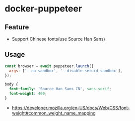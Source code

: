 # docker-puppeteer

## Feature
- Support Chinese fonts(use Source Han Sans)

## Usage

```javascript
const browser = await puppeteer.launch({
  args: ['--no-sandbox', '--disable-setuid-sandbox'],
});
```

```css
body {
  font-family: 'Source Han Sans CN', sans-serif;
  font-weight: 400;
}
```

- https://developer.mozilla.org/en-US/docs/Web/CSS/font-weight#common_weight_name_mapping